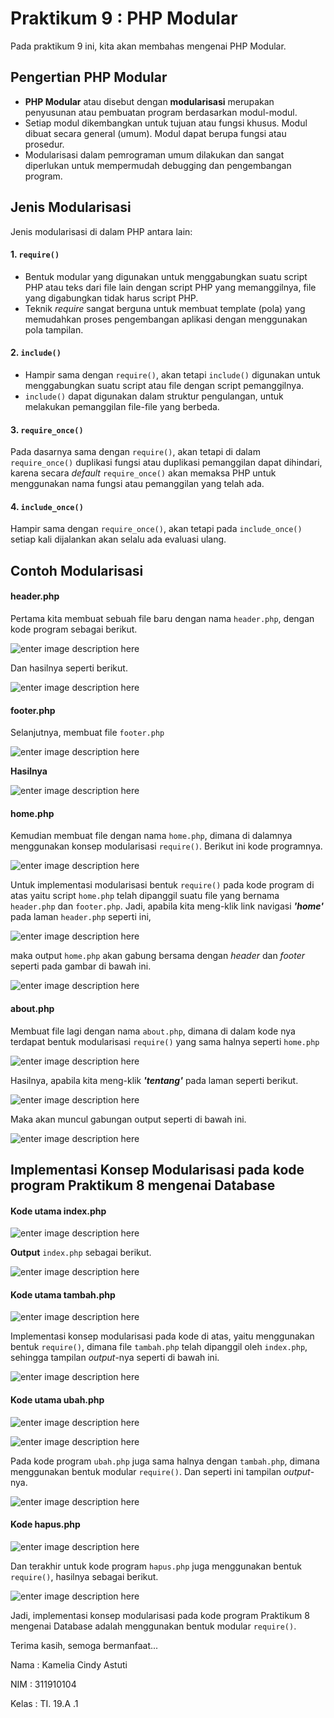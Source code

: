 # Praktikum 9 : PHP Modular

Pada praktikum 9 ini, kita akan membahas mengenai PHP Modular.

## Pengertian PHP Modular

 - **PHP Modular** atau disebut dengan **modularisasi** merupakan penyusunan atau pembuatan program berdasarkan modul-modul.
 - Setiap modul dikembangkan untuk tujuan atau fungsi khusus. Modul dibuat secara general (umum). Modul dapat berupa fungsi atau prosedur.
 - Modularisasi dalam pemrograman umum dilakukan dan sangat diperlukan untuk mempermudah debugging dan pengembangan program.

## Jenis Modularisasi 

Jenis modularisasi di dalam PHP antara lain:

#### 1. `require()`

 - Bentuk modular yang digunakan untuk menggabungkan suatu script PHP atau teks dari file lain dengan script PHP yang memanggilnya, file yang digabungkan tidak harus script PHP.
 - Teknik *require* sangat berguna untuk membuat template (pola) yang memudahkan proses pengembangan aplikasi dengan menggunakan pola tampilan.

#### 2. `include()`

 - Hampir sama dengan `require()`, akan tetapi `include()` digunakan untuk menggabungkan suatu script atau file dengan script pemanggilnya.
 - `include()` dapat digunakan dalam struktur pengulangan, untuk melakukan pemanggilan file-file yang berbeda.

#### 3. `require_once()`

Pada dasarnya sama dengan `require()`, akan tetapi di dalam `require_once()` duplikasi fungsi atau duplikasi pemanggilan dapat dihindari, karena secara *default* `require_once()` akan memaksa PHP untuk menggunakan nama fungsi atau pemanggilan yang telah ada.

#### 4. `include_once()`

Hampir sama dengan `require_once()`, akan tetapi pada `include_once()` setiap kali dijalankan akan selalu ada evaluasi ulang.

## Contoh Modularisasi

#### header.php

Pertama kita membuat sebuah file baru dengan nama `header.php`, dengan kode program sebagai berikut.

![enter image description here](https://github.com/kameliacindy/Lab9Web/blob/main/img/header.PNG)

Dan hasilnya seperti berikut.

![enter image description here](https://github.com/kameliacindy/Lab9Web/blob/main/img/ss_header.PNG)

#### footer.php

Selanjutnya, membuat file `footer.php`

![enter image description here](https://github.com/kameliacindy/Lab9Web/blob/main/img/footer.PNG)

**Hasilnya**

![enter image description here](https://github.com/kameliacindy/Lab9Web/blob/main/img/ss_footer.PNG)

#### home.php

Kemudian membuat file dengan nama `home.php`, dimana di dalamnya menggunakan konsep modularisasi `require()`. Berikut ini kode programnya.

![enter image description here](https://github.com/kameliacindy/Lab9Web/blob/main/img/home.PNG)

Untuk implementasi modularisasi bentuk `require()` pada kode program di atas yaitu script `home.php` telah dipanggil suatu file yang bernama `header.php` dan `footer.php`. Jadi, apabila kita meng-klik link navigasi ***'home'*** pada laman `header.php` seperti ini,

![enter image description here](https://github.com/kameliacindy/Lab9Web/blob/main/img/ss_header.PNG)

maka output `home.php` akan gabung bersama dengan *header* dan *footer* seperti pada gambar di bawah ini.

![enter image description here](https://github.com/kameliacindy/Lab9Web/blob/main/img/ss_home.PNG)

#### about.php

Membuat file lagi dengan nama `about.php`, dimana di dalam kode nya terdapat bentuk modularisasi `require()` yang sama halnya seperti `home.php`

![enter image description here](https://github.com/kameliacindy/Lab9Web/blob/main/img/about.PNG)

Hasilnya, apabila kita meng-klik ***'tentang'*** pada laman seperti berikut.

![enter image description here](https://github.com/kameliacindy/Lab9Web/blob/main/img/ss_header.PNG)

Maka akan muncul gabungan output seperti di bawah ini.

![enter image description here](https://github.com/kameliacindy/Lab9Web/blob/main/img/ss_about.PNG)

## Implementasi Konsep Modularisasi pada kode program Praktikum 8 mengenai Database

#### Kode utama index.php

![enter image description here](https://github.com/kameliacindy/Lab9Web/blob/main/img/index.PNG)

**Output** `index.php` sebagai berikut.

![enter image description here](https://github.com/kameliacindy/Lab9Web/blob/main/img/ss_index.PNG)

#### Kode utama tambah.php

![enter image description here](https://github.com/kameliacindy/Lab9Web/blob/main/img/tambah.PNG)

Implementasi konsep modularisasi pada kode di atas, yaitu menggunakan bentuk `require()`, dimana file `tambah.php` telah dipanggil oleh `index.php`, sehingga tampilan *output*-nya seperti di bawah ini.

![enter image description here](https://github.com/kameliacindy/Lab9Web/blob/main/img/ss_tambah.PNG)

#### Kode utama ubah.php

![enter image description here](https://github.com/kameliacindy/Lab9Web/blob/main/img/ubah1.PNG)

![enter image description here](https://github.com/kameliacindy/Lab9Web/blob/main/img/ubah2.PNG)

Pada kode program `ubah.php` juga sama halnya dengan `tambah.php`, dimana menggunakan bentuk modular `require()`. Dan seperti ini tampilan *output*-nya.

![enter image description here](https://github.com/kameliacindy/Lab9Web/blob/main/img/ss_ubah.PNG)

#### Kode hapus.php

![enter image description here](https://github.com/kameliacindy/Lab9Web/blob/main/img/hapus.PNG)

Dan terakhir untuk kode program `hapus.php` juga menggunakan bentuk `require()`, hasilnya sebagai berikut.

![enter image description here](https://github.com/kameliacindy/Lab9Web/blob/main/img/ss_hapus.PNG)

Jadi, implementasi konsep modularisasi pada kode program Praktikum 8 mengenai Database adalah menggunakan bentuk modular `require()`.

Terima kasih, semoga bermanfaat...

Nama	: Kamelia Cindy Astuti

NIM	: 311910104

Kelas	: TI. 19.A .1
